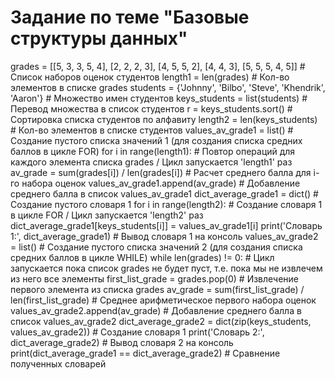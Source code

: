 # Задание по теме "Базовые структуры данных"
grades = [[5, 3, 3, 5, 4], [2, 2, 2, 3], [4, 5, 5, 2], [4, 4, 3], [5, 5, 5, 4, 5]] # Список наборов оценок студентов
length1 = len(grades) # Кол-во элементов в списке grades
students = {'Johnny', 'Bilbo', 'Steve', 'Khendrik', 'Aaron'} # Множество имен студентов
keys_students = list(students) # Перевод множества в список студентов
r = keys_students.sort() # Сортировка списка студентов по алфавиту
length2 = len(keys_students) # Кол-во элементов в списке студентов
values_av_grade1 = list() # Создание пустого списка значений 1 (для создания списка средних баллов в цикле FOR)
for i in range(length1): # Повтор операций для каждого элемента списка grades / Цикл запускается 'length1' раз
    av_grade = sum(grades[i]) / len(grades[i]) # Расчет среднего балла для i-го набора оценок
    values_av_grade1.append(av_grade) # Добавление среднего балла в список values_av_grade1
dict_average_grade1 = dict() # Создание пустого словаря 1
for i in range(length2): # Создание словаря 1 в цикле FOR  / Цикл запускается 'length2' раз
    dict_average_grade1[keys_students[i]] = values_av_grade1[i]
print('Словарь 1:', dict_average_grade1) # Вывод словаря 1 на консоль
values_av_grade2 = list() # Создание пустого списка значений 2 (для создания списка средних баллов в цикле WHILE)
while len(grades) != 0: # Цикл запускается пока список grades не будет пуст, т.е. пока мы не извлечем из него все элементы
    first_list_grade = grades.pop(0) # Извлечение первого элемента из списка grades
    av_grade = sum(first_list_grade) / len(first_list_grade) # Среднее арифметическое первого набора оценок
    values_av_grade2.append(av_grade) # Добавление среднего балла в список values_av_grade2
dict_average_grade2 = dict(zip(keys_students, values_av_grade2)) # Создание словаря 1
print('Словарь 2:', dict_average_grade2) # Вывод словаря 2 на консоль
print(dict_average_grade1 == dict_average_grade2) # Сравнение полученных словарей